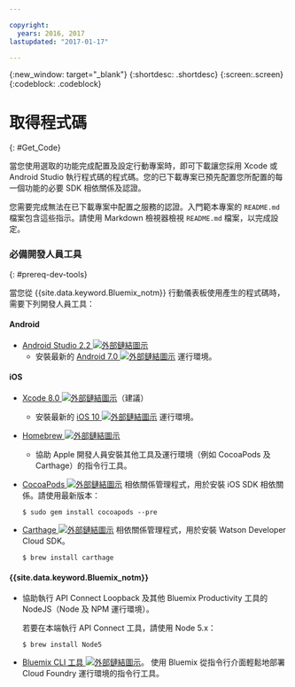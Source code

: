```yaml
---

copyright:
  years: 2016, 2017
lastupdated: "2017-01-17"

---
```

{:new_window: target="_blank"}
{:shortdesc: .shortdesc}
{:screen:.screen}
{:codeblock: .codeblock}

# 取得程式碼
{: #Get_Code}

當您使用選取的功能完成配置及設定行動專案時，即可下載讓您採用 Xcode 或 Android Studio 執行程式碼的程式碼。您的已下載專案已預先配置您所配置的每一個功能的必要 SDK 相依關係及認證。

您需要完成無法在已下載專案中配置之服務的認證。入門範本專案的 `README.md` 檔案包含這些指示。請使用 Markdown 檢視器檢視 `README.md` 檔案，以完成設定。

### 必備開發人員工具
{: #prereq-dev-tools}

當您從 {{site.data.keyword.Bluemix_notm}} 行動儀表板使用產生的程式碼時，需要下列開發人員工具：

#### Android
* [Android Studio 2.2 ![外部鏈結圖示](../icons/launch-glyph.svg "外部鏈結圖示")](https://developer.android.com/studio "外部鏈結圖示")
	* 安裝最新的 [Android 7.0 ![外部鏈結圖示](../icons/launch-glyph.svg "外部鏈結圖示")](https://www.android.com/versions/nougat-7-0/ "外部鏈結圖示") 運行環境。

#### iOS
* [Xcode 8.0 ![外部鏈結圖示](../icons/launch-glyph.svg "外部鏈結圖示")](https://developer.apple.com/xcode/ "外部鏈結圖示")（建議）
	* 安裝最新的 [iOS 10 ![外部鏈結圖示](../icons/launch-glyph.svg "外部鏈結圖示")](http://www.apple.com/ios/ios-10/ "外部鏈結圖示") 運行環境。
* [Homebrew ![外部鏈結圖示](../icons/launch-glyph.svg "外部鏈結圖示")](http://brew.sh/ "外部鏈結圖示")
	* 協助 Apple 開發人員安裝其他工具及運行環境（例如 CocoaPods 及 Carthage）的指令行工具。
* [CocoaPods ![外部鏈結圖示](../icons/launch-glyph.svg "外部鏈結圖示")](https://cocoapods.org/ "外部鏈結圖示") 相依關係管理程式，用於安裝 iOS SDK 相依關係。請使用最新版本：

	```
	$ sudo gem install cocoapods --pre
	```
* [Carthage ![外部鏈結圖示](../icons/launch-glyph.svg "外部鏈結圖示")](https://github.com/Carthage/Carthage "外部鏈結圖示") 相依關係管理程式，用於安裝 Watson Developer Cloud SDK。

	```
	$ brew install carthage
	```

#### {{site.data.keyword.Bluemix_notm}}
* 協助執行 API Connect Loopback 及其他 Bluemix Productivity 工具的 NodeJS（Node 及 NPM 運行環境）。

	若要在本端執行 API Connect 工具，請使用 Node 5.x：
	```
	$ brew install Node5
	```

* [Bluemix CLI 工具 ![外部鏈結圖示](../icons/launch-glyph.svg "外部鏈結圖示")](http://clis.ng.bluemix.net/ui/home.html "外部鏈結圖示")。
使用 Bluemix 從指令行介面輕鬆地部署 Cloud Foundry 運行環境的指令行工具。  

